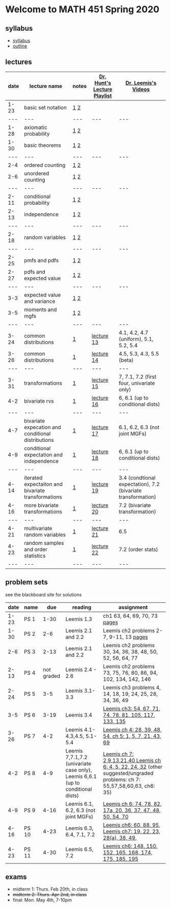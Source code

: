 # Welcome to MATH 451 Spring 2020

## syllabus

- [syllabus](syllabus/syllabus.pdf)
- [outline](student_outline.pdf)


## lectures

date | lecture name | notes | [Dr. Hunt's Lecture Playlist](https://www.youtube.com/playlist?list=PL8bivwGDerXpLhyPQncWPy1_Di8b04iMm) | [Dr. Leemis's Videos](http://www.math.wm.edu/~leemis/videos/probability/) | 
---|---|---|---|---
1-23 | basic set notation | [1](lns/lec1_1.pdf) [2](lns/lec1_2.pdf) | ||
---|---|---|---|---
1-28 | axiomatic probability | [1](lns/lec2_1.pdf) [2](lns/lec2_2.pdf) |||
1-30 | basic theorems | [1](lns/lec3_1.pdf) [2](lns/lec3_2.pdf) |||
---|---|---|---|---
2-4 | ordered counting | [1](lns/lec4_1.pdf) [2](lns/lec4_2.pdf) |||
2-6 | unordered counting | [1](lns/lec5_1.pdf) [2](lns/lec5_2.pdf) |||
---|---|---|---|---
2-11 | conditional probability | [1](lns/lec6_1.pdf) [2](lns/lec6_2.pdf) |||
2-13 | independence | [1](lns/lec7_1.pdf) [2](lns/lec7_2.pdf) ||
---|---|---|---|---
2-18 | random variables | [1](lns/lec8_1.pdf) [2](lns/lec8_2.pdf) |||
---|---|---|---|---
2-25 | pmfs and pdfs | [1](lns/lec9_1.pdf) [2](lns/lec9_2.pdf) |||
2-27 | pdfs and expected value | [1](lns/lec10_1.pdf) [2](lns/lec10_2.pdf) |||
---|---|---|---|---
3-3 | expected value and variance | [1](lns/lec11_1.pdf) [2](lns/lec11_2.pdf) |||
3-5 | moments and mgfs | [1](lns/lec12_1.pdf) [2](lns/lec12_2.pdf) |||
---|---|---|---|---
3-24 | common distributions | [1](lns/lec13_1.pdf) | [lecture 13](https://youtu.be/B-vB4VkjzC0)| 4.1, 4.2, 4.7 (uniform), 5.1, 5.2, 5.4
3-26 | common distributions | [1](lns/lec14_1.pdf) | [lecture 14](https://youtu.be/8AcE3V4B8k8)| 4.5, 5.3, 4.3, 5.5 (beta)
---|---|---|---|---
3-31 | transformations | [1](lns/lec15_1.pdf) | [lecture 15](https://youtu.be/2ULC7aTyEl4)| 7, 7.1, 7.2 (first four, univariate only)
4-2 | bivariate rvs | [1](lns/lec16_1.pdf) | [lecture 16](https://youtu.be/iULJ7vKl58k)| 6, 6.1 (up to conditional dists)
---|---|---|---|---
4-7 | bivariate expecation and conditional distributions | [1](lns/lec17_1.pdf) | [lecture 17](https://youtu.be/uMIO_EBC2Ro)| 6.1, 6.2, 6.3 (not joint MGFs)
4-9 | conditional expectation and independence | [1](lns/lec18_1.pdf) | [lecture 18](https://youtu.be/pvr-rowWXZI)| 6, 6.1 (up to conditional dists)
---|---|---|---|---
4-14 | iterated expectaiton and bivariate transformations | [1](lns/lec19_1.pdf) | [lecture 19](https://youtu.be/yMB2IuOm_JI)| 3.4 (condtional expectation), 7.2 (bivariate transformation)
4-16 | more bivariate transformations | [1](lns/lec20_1.pdf) | [lecture 20](https://youtu.be/FAtB0bS_a9k)| 7.2 (bivariate transformation)
---|---|---|---|---
4-21 | multivariate random variables | [1](lns/lec21_1.pdf) | [lecture 21](https://youtu.be/OMDlAY4xfw0) | 6.5 
4-23 | random samples and order statistics | [1](lns/lec22_1.pdf) | [lecture 22](https://youtu.be/Uj0uaokrmgE) | 7.2 (order stats)
---|---|---|---|---

## problem sets

see the blackboard site for solutions

date | name | due | reading| assignment |
--- | --- | --- | --- |---
1-23 | PS 1 | 1-30 | Leemis 1.3 | ch1 63, 64, 69, 70, 73 [pages](scans/leemis_40_42.pdf)|
1-30 | PS 2 | 2-6 |  Leemis 2.1 and 2.2 |  Leemis ch2 problems 2-7, 9-11, 13 [pages](scans/leemis_81_82.pdf)|
2-6 | PS 3 | 2-13 |  Leemis 2.1 and 2.2 |  Leemis ch2 problems 30, 34, 36, 38, 48, 50, 52, 56, 64, 77|
2-13 | PS 4 | not graded |   Leemis 2.4 - 2.6 |  Leemis ch2 problems 73, 75, 76, 80, 86, 94, 102, 134, 142, 146|
2-24 | PS 5 | 3-5 |   Leemis 3.1-3.3 |  Leemis ch3 problems 4, 14, 18, 19, 24, 25, 28, 34, 36, 49 |
3-5 | PS 6 | 3-19 |   Leemis 3.4 |  [Leemis ch3: 54, 67, 71, 74, 78, 81, 105, 117, 133, 135](scans/ps6.pdf) | 
3-26 | PS 7 | 4-2 |  Leemis 4.1-4.3,4.5, 5.1-5.4 | [Leemis ch 4: 28, 39, 48, 54, ch 5: 1, 5, 7, 21, 43, 69](scans/ps7.pdf) |
4-2 | PS 8 | 4-9 |  Leemis 7,7.1,7.2 (univariate case only), Leemis 6,6.1 (up to conditional dists)   | [Leemis ch 7: 2,9,13,21,40 Leemis ch 6: 4, 5, 22, 24, 32](scans/ps8.pdf) (other suggested/ungraded problems: ch 7: 55,57,58,60,63, ch6: 35) | 
4-9 | PS 9 | 4-16 |  Leemis 6.1, 6.2, 6.3 (not joint MGFs)   | [Leemis ch 6: 74, 78, 82, 17a, 20, 36, 37, 47, 48, 50, 54, 70](scans/ps9.pdf)|
4-16 | PS 10 | 4-23 |  Leemis 6.3, 6.4, 7.1, 7.2 | [Leemis ch6: 60, 88, 95, Leemis ch7: 19, 22, 23, 28(a), 38, 49, ](scans/ps10.pdf)|
4-23 | PS 11 | 4-30 |  Leemis 6.5, 7.2 | [Leemis ch6: 148, 150, 152, 165, 168, 174, 175, 185, 195 ](scans/ps11.pdf)|

## exams

- midterm 1: Thurs. Feb 20th, in class
- ~~midterm 2: Thurs. Apr 2nd, in class~~
- final: Mon. May 4th, 7-10pm
